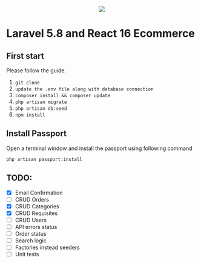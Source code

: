 <p align="center"><img src="https://laravel.com/assets/img/components/logo-laravel.svg"></p>

# Laravel 5.8 and React 16 Ecommerce

## First start

Please follow the guide.

1. `git clone`
2. `update the .env file along with database connection`
3. `composer install && composer update`
4. `php artisan migrate`
5. `php artisan db:seed`
6. `npm install`

## Install Passport

Open a terminal window and install the passport using following command

```
php artisan passport:install
```

## TODO:
- [x] Email Confirmation
- [ ] CRUD Orders
- [x] CRUD Categories
- [x] CRUD Requisites
- [ ] CRUD Users
- [ ] API errors status
- [ ] Order status
- [ ] Search logic
- [ ] Factories instead seeders
- [ ] Unit tests
